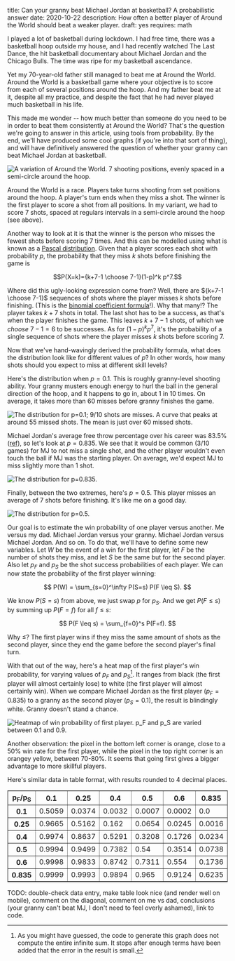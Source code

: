 title: Can your granny beat Michael Jordan at basketball? A probabilistic answer
date: 2020-10-22
description: How often a better player of Around the World should beat a weaker player.
draft: yes
requires: math

I played a lot of basketball during lockdown. I had free time, there was a basketball hoop outside my house, and I had recently watched The Last Dance, the hit basketball documentary about Michael Jordan and the Chicago Bulls. The time was ripe for my basketball ascendance.

Yet my 70-year-old father still managed to beat me at Around the World. Around the World is a basketball game where your objective is to score from each of several positions around the hoop. And my father beat me at it, despite all my practice, and despite the fact that he had never played much basketball in his life.

This made me wonder -- how much better than someone do you need to be in order to beat them consistently at Around the World? That's the question we're going to answer in this article, using tools from probability. By the end, we'll have produced some cool graphs (if you're into that sort of thing), and will have definitively answered the question of whether your granny can beat Michael Jordan at basketball.

<img src="{{ url_for('static', filename='img/basketball/around-the-world.png') }}"
     alt="A variation of Around the World. 7 shooting positions, evenly spaced in a semi-circle around the hoop."
     class="centered">

Around the World is a race. Players take turns shooting from set positions around the hoop. A player's turn ends when they miss a shot. The winner is the first player to score a shot from all positions. In my variant, we had to score 7 shots, spaced at regulars intervals in a semi-circle around the hoop (see above).

Another way to look at it is that the winner is the person who misses the fewest shots before scoring 7 times. And this can be modelled using what is known as a [Pascal distribution](https://en.wikipedia.org/wiki/Negative_binomial_distribution). Given that a player scores each shot with probability $p$, the probability that they miss $k$ shots before finishing the game is

$$P(X=k)={k+7-1 \choose 7-1}(1-p)^k p^7.$$

Where did this ugly-looking expression come from? Well, there are ${k+7-1 \choose 7-1}$ sequences of shots where the player misses $k$ shots before finishing. (This is the [binomial coefficient formula](https://en.wikipedia.org/wiki/Binomial_coefficient)!). Why that many!? The player takes $k+7$ shots in total. The last shot has to be a success, as that's when the player finishes the game. This leaves $k+7-1$ shots, of which we *choose* $7-1=6$ to be successes. As for $(1-p)^k p^7$, it's the probability of a single sequence of shots where the player misses $k$ shots before scoring 7.

Now that we've hand-wavingly derived the probability formula, what does the distribution look like for different values of $p$? In other words, how many shots should you expect to miss at different skill levels?

Here's the distribution when $p=0.1$. This is roughly granny-level shooting ability. Your granny musters enough energy to hurl the ball in the general direction of the hoop, and it happens to go in, about 1 in 10 times. On average, it takes more than 60 misses before granny finishes the game.

<img src="{{ url_for('static', filename='img/basketball/pascal-p0.1.png') }}"
     alt="The distribution for p=0.1; 9/10 shots are misses. A curve that peaks at around 55 missed shots. The mean is just over 60 missed shots."
     class="centered">

Michael Jordan's average free throw percentage over his career was 83.5% ([ref](https://stats.nba.com/player/893/career/)), so let's look at $p=0.835$. We see that it would be common (3/10 games) for MJ to not miss a single shot, and the other player wouldn't even touch the ball if MJ was the starting player. On average, we'd expect MJ to miss slightly more than 1 shot.

<img src="{{ url_for('static', filename='img/basketball/pascal-p0.835.png') }}"
     alt="The distribution for p=0.835."
     class="centered">

Finally, between the two extremes, here's $p=0.5$. This player misses an average of 7 shots before finishing. It's like me on a good day.

<img src="{{ url_for('static', filename='img/basketball/pascal-p0.5.png') }}"
     alt="The distribution for p=0.5."
     class="centered">

Our goal is to estimate the win probability of one player versus another. Me versus my dad. Michael Jordan versus your granny. Michael Jordan versus Michael Jordan. And so on. To do that, we'll have to define some new variables. Let $W$ be the event of a win for the first player, let $F$ be the number of shots they miss, and let $S$ be the same but for the second player. Also let $p_F$ and $p_S$ be the shot success probabilities of each player. We can now state the probability of the first player winning:

$$
P(W) = \sum_{s=0}^\infty P(S=s) P(F \leq S).
$$

We know $P(S=s)$ from above, we just swap $p$ for $p_S$. And we get $P(F \leq s)$ by summing up $P(F=f)$ for all $f \leq s$:

$$
P(F \leq s) = \sum_{f=0}^s P(F=f).
$$

Why $\leq$? The first player wins if they miss the same amount of shots as the second player, since they end the game before the second player's final turn.

With that out of the way, here's a heat map of the first player's win probability, for varying values of $p_F$ and $p_S$[^infinite]. It ranges from black (the first player will almost certainly lose) to white (the first player will almost certainly win). When we compare Michael Jordan as the first player ($p_F=0.835$) to a granny as the second player ($p_S=0.1$), the result is blindingly white. Granny doesn't stand a chance.

<img src="{{ url_for('static', filename='img/basketball/heatmap.png') }}"
     alt="Heatmap of win probability of first player. p_F and p_S are varied between 0.1 and 0.9. "
     class="centered">

Another observation: the pixel in the bottom left corner is orange, close to a 50% win rate for the first player, while the pixel in the top right corner is an orangey yellow, between 70-80%. It seems that going first gives a bigger advantage to more skillful players.

Here's similar data in table format, with results rounded to 4 decimal places.

<table class="centered" border="1">
<tr>
  <th>p<sub>F</sub>/p<sub>S</sub></th>
  <th>0.1</th>
  <th>0.25</th>
  <th>0.4</th>
  <th>0.5</th>
  <th>0.6</th>
  <th>0.835</th>
</tr>
<tr>
  <th>0.1</th>
  <td>0.5059</td>
  <td>0.0374</td>
  <td>0.0032</td>
  <td>0.0007</td>
  <td>0.0002</td>
  <td>0.0</td>
</tr>
<tr>
  <th>0.25</th>
  <td>0.9665</td>
  <td>0.5162</td>
  <td>0.162</td>
  <td>0.0654</td>
  <td>0.0245</td>
  <td>0.0016</td>
</tr>
<tr>
  <th>0.4</th>
  <td>0.9974</td>
  <td>0.8637</td>
  <td>0.5291</td>
  <td>0.3208</td>
  <td>0.1726</td>
  <td>0.0234</td>
</tr>
<tr>
  <th>0.5</th>
  <td>0.9994</td>
  <td>0.9499</td>
  <td>0.7382</td>
  <td>0.54</td>
  <td>0.3514</td>
  <td>0.0738</td>
</tr>
<tr>
  <th>0.6</th>
  <td>0.9998</td>
  <td>0.9833</td>
  <td>0.8742</td>
  <td>0.7311</td>
  <td>0.554</td>
  <td>0.1736</td>
</tr>
<tr>
  <th>0.835</th>
  <td>0.9999</td>
  <td>0.9993</td>
  <td>0.9894</td>
  <td>0.965</td>
  <td>0.9124</td>
  <td>0.6235</td>
</tr>
</table>

TODO: double-check data entry, make table look nice (and render well on mobile), comment on the diagonal, comment on me vs dad, conclusions (your granny can't beat MJ, I don't need to feel overly ashamed), link to code.

[^infinite]: As you might have guessed, the code to generate this graph does not compute the entire infinite sum. It stops after enough terms have been added that the error in the result is small.

